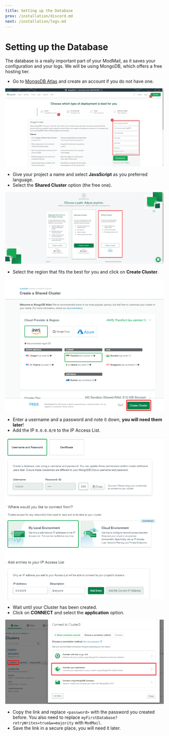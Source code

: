 ```yaml
---
title: Setting up the Database
prev: /installation/discord.md
next: /installation/logs.md
---
```


# Setting up the Database

The database is a really important part of your ModMail, as it saves your configuration and your logs. We will be using MongoDB, which offers a free hosting tier.

- Go to [MongoDB Atlas](https://www.mongodb.com/cloud/atlas) and create an account if you do not have one.

![](/images/Mg_Create.png)

- Give your project a name and select **JavaScript** as you preferred language.
- Select the **Shared Cluster** option (the free one).

![](/images/Mg_Plan.png)

- Select the region that fits the best for you and click on **Create Cluster**.

![](/images/Mg_Region.png)

- Enter a username and a password and note it down, **you will need them later**!
- Add the IP `0.0.0.0/0` to the IP Access List.

![](/images/Mg_Pass.png)

- Wait until your Cluster has been created.
- Click on **CONNECT** and select the **application** option.

![](/images/Mg_Connect.png)

- Copy the link and replace `<password>` with the password you created before. You also need to replace `myFirstDatabase?retryWrites=true&w=majority` with `ModMail`.
- Save the link in a secure place, you will need it later.